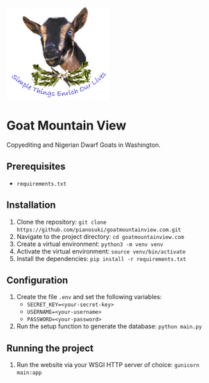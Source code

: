 ![Logo](/app/static/images/simple_things.png)

# Goat Mountain View

Copyediting and Nigerian Dwarf Goats in Washington.

## Prerequisites

- `requirements.txt`

## Installation

1. Clone the repository: `git clone https://github.com/pianosuki/goatmountainview.com.git`
2. Navigate to the project directory: `cd goatmountainview.com`
3. Create a virtual environment: `python3 -m venv venv`
4. Activate the virtual environment: `source venv/bin/activate`
5. Install the dependencies: `pip install -r requirements.txt`

## Configuration

1. Create the file `.env` and set the following variables:
   - `SECRET_KEY=<your-secret-key>`
   - `USERNAME=<your-username>`
   - `PASSWORD=<your-password>`
2. Run the setup function to generate the database: `python main.py`

## Running the project

1. Run the website via your WSGI HTTP server of choice: `gunicorn main:app`
